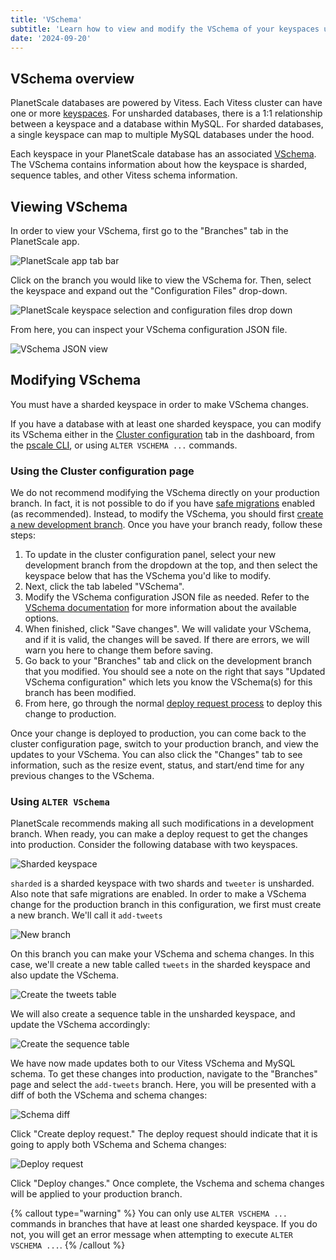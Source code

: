 ```yaml
---
title: 'VSchema'
subtitle: 'Learn how to view and modify the VSchema of your keyspaces using the PlanetScale app.'
date: '2024-09-20'
---
```


## VSchema overview

PlanetScale databases are powered by Vitess.
Each Vitess cluster can have one or more [keyspaces](https://vitess.io/docs/concepts/keyspace/).
For unsharded databases, there is a 1:1 relationship between a keyspace and a database within MySQL.
For sharded databases, a single keyspace can map to multiple MySQL databases under the hood.

Each keyspace in your PlanetScale database has an associated [VSchema](https://vitess.io/docs/reference/features/vschema/).
The VSchema contains information about how the keyspace is sharded, sequence tables, and other Vitess schema information.

## Viewing VSchema

In order to view your VSchema, first go to the "Branches" tab in the PlanetScale app.

![PlanetScale app tab bar](/assets/docs/enterprise/tabs.png)

Click on the branch you would like to view the VSchema for.
Then, select the keyspace and expand out the "Configuration Files" drop-down.

![PlanetScale keyspace selection and configuration files drop down](/assets/docs/enterprise/keyspace.png)

From here, you can inspect your VSchema configuration JSON file.

![VSchema JSON view](/assets/docs/enterprise/vschema.png)

## Modifying VSchema

You must have a sharded keyspace in order to make VSchema changes.

If you have a database with at least one sharded keyspace, you can modify its VSchema either in the [Cluster configuration](/docs/concepts/cluster-configuration) tab in the dashboard, from the [pscale CLI](/docs/reference/keyspace), or using `ALTER VSCHEMA ...` commands.

### Using the Cluster configuration page

We do not recommend modifying the VSchema directly on your production branch. In fact, it is not possible to do if you have [safe migrations](/docs/concepts/safe-migrations) enabled (as recommended). Instead, to modify the VSchema, you should first [create a new development branch](/docs/concepts/branching). Once you have your branch ready, follow these steps:

1. To update in the cluster configuration panel, select your new development branch from the dropdown at the top, and then select the keyspace below that has the VSchema you'd like to modify.
2. Next, click the tab labeled "VSchema".
3. Modify the VSchema configuration JSON file as needed. Refer to the [VSchema documentation](/docs/sharding/vschema) for more information about the available options.
4. When finished, click "Save changes". We will validate your VSchema, and if it is valid, the changes will be saved. If there are errors, we will warn you here to change them before saving.
5. Go back to your "Branches" tab and click on the development branch that you modified. You should see a note on the right that says "Updated VSchema configuration" which lets you know the VSchema(s) for this branch has been modified.
6. From here, go through the normal [deploy request process](/docs/concepts/deploy-requests) to deploy this change to production.

Once your change is deployed to production, you can come back to the cluster configuration page, switch to your production branch, and view the updates to your VSchema. You can also click the "Changes" tab to see information, such as the resize event, status, and start/end time for any previous changes to the VSchema.

### Using `ALTER VSchema`

PlanetScale recommends making all such modifications in a development branch.
When ready, you can make a deploy request to get the changes into production.
Consider the following database with two keyspaces.

![Sharded keyspace](/assets/docs/enterprise/sharded-keyspace.png)

`sharded` is a sharded keyspace with two shards and `tweeter` is unsharded.
Also note that safe migrations are enabled.
In order to make a VSchema change for the production branch in this configuration, we first must create a new branch.
We'll call it `add-tweets`

![New branch](/assets/docs/enterprise/new-branch.png)

On this branch you can make your VSchema and schema changes.
In this case, we'll create a new table called `tweets` in the sharded keyspace and also update the VSchema.

![Create the tweets table](/assets/docs/enterprise/tweets-table.png)

We will also create a sequence table in the unsharded keyspace, and update the VSchema accordingly:

![Create the sequence table](/assets/docs/enterprise/sequence-table.png)

We have now made updates both to our Vitess VSchema and MySQL schema.
To get these changes into production, navigate to the "Branches" page and select the `add-tweets` branch.
Here, you will be presented with a diff of both the VSchema and schema changes:

![Schema diff](/assets/docs/enterprise/schema-diff.png)

Click "Create deploy request."
The deploy request should indicate that it is going to apply both VSchema and Schema changes:

![Deploy request](/assets/docs/enterprise/deploy-request.png)

Click "Deploy changes."
Once complete, the Vschema and schema changes will be applied to your production branch.

{% callout type="warning" %}
You can only use `ALTER VSCHEMA ...` commands in branches that have at least one sharded keyspace.
If you do not, you will get an error message when attempting to execute `ALTER VSCHEMA ...`.
{% /callout %}
